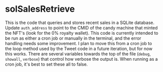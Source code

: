 # solSalesRetrieve
This is the code that queries and stores recent sales in a SQLite database.  Update `auth_address` to point to the CMID of the candy machine that minted the NFT's (look for the 0% royalty wallet).  This code is currently intended to be run as either a cron job or manually in the terminal, and the error handling needs some improvement.  I plan to move this from a cron job to the loop method used by the Tweet code in a future iteration, but for now this works.  There are several variables towards the top of the file (`debug`, `showall`, `verbose`) that control how verbose the output is.  When running as a cron job, it's best to set these all to false.